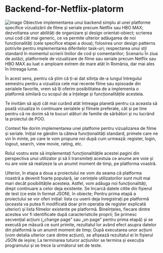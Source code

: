 # Backend-for-Netflix-platorm
![image](https://user-images.githubusercontent.com/73692534/220122735-12a1c62c-b28e-412b-a646-5cdb3d3224e7.png)
Obiective
implementarea unui backend simplu al unei platforme specifice vizualizării de filme și seriale precum Netflix sau HBO MAX;
dezvoltarea unor abilități de organizare și design orientat-obiect;
scrierea unui cod cât mai generic, ce va permite ulterior adăugarea de noi funcționalități (cele specifice etapei a doua);
folosirea unor design patterns potrivite pentru implementarea diferitelor task-uri;
respectarea unui stil standard în momentul scrierii liniilor de cod și comentariilor;
Scenariu
În ziua de astăzi, platformele de vizualizare de filme sau seriale precum Netflix sau HBO MAX au luat o amploare extrem de mare atât în România, dar mai ales în întreaga lume.

În acest sens, pentru că știm că ți-ai dat silința de-a lungul întregului semestru pentru a vizualiza cele mai recente filme sau episoade din serialele favorite, vrem să îți oferim posibilitatea de a implementa o platformă similară cu scopul de a înțelege și funcționalitățile acesteia.

Te invităm să ajuți cât mai curând atât întreaga planetă pentru ca aceasta să poată vizualiza în continuare serialele și filmele preferate, cât și pe tine pentru că ne dorim să te bucuri alături de familie de sărbători și nu lucrând la proiectul de POO.

Context
Ne dorim implementarea unei platfome pentru vizualizarea de filme și seriale. Inițial ne gândim la câteva funcționalități standard, primele care ne vin în minte, pe care le vom propune noi după cum urmează: register, login, logout, search, view movie, rating, etc.

Rolul vostru este să implementați funcționalitățile acestei pagini din perspectiva unui utilizator și să îi transmiteți acestuia ce anume are voie și nu are voie să realizeze la un anumit moment de timp, pe platforma voastră.

Ulterior, în etapa a doua a proiectului ne vom da seama că platforma noastră a devenit foarte populară, iar cerințele utilizatorilor sunt mult mai mari decât posibilitățile acesteia. Astfel, vom adăuga noi funcționalități, drept continuare a celor deja existente.
Se încarcă datele citite din fișierul de test (ce este în format JSON), în obiecte;
Pentru prima etapă a proiectului se vor oferi inițial: lista cu userii deja înregistrați pe platformă (aceasta va putea fi modificată doar prin operația de register explicată ulterior) și lista filmelor existente pe platformă. Bineînțeles, fiecare dintre acestea vor fi identificate după caracteristicile proprii;
Se primesc secvențial acțiuni („change page” sau „on page” pentru prima etapă) și se execută pe măsură ce sunt primite, rezultatul lor având efect asupra datelor din platformă la un anumit moment de timp;
După executarea unor acțiuni (vom detalia ulterior care dintre acțiuni), se afișează rezultatul ei în fișierul JSON de ieșire;
La terminarea tuturor acțiunilor se termina și execuția programului și se trece la următorul set de teste.
